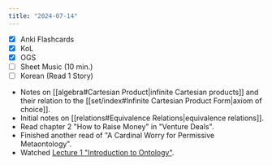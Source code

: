 ```yaml
---
title: "2024-07-14"
---
```


- [x] Anki Flashcards
- [x] KoL
- [x] OGS
- [ ] Sheet Music (10 min.)
- [ ] Korean (Read 1 Story)

* Notes on [[algebra#Cartesian Product|infinite Cartesian products]] and their relation to the [[set/index#Infinite Cartesian Product Form|axiom of choice]].
* Initial notes on [[relations#Equivalence Relations|equivalence relations]].
* Read chapter 2 "How to Raise Money" in "Venture Deals".
* Finished another read of "A Cardinal Worry for Permissive Metaontology".
* Watched [Lecture 1 "Introduction to Ontology"](https://www.youtube.com/watch?v=9AsRE437e7I).